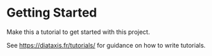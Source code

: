 # Getting Started

Make this a tutorial to get started with this project.

See https://diataxis.fr/tutorials/ for guidance on how to write tutorials.
